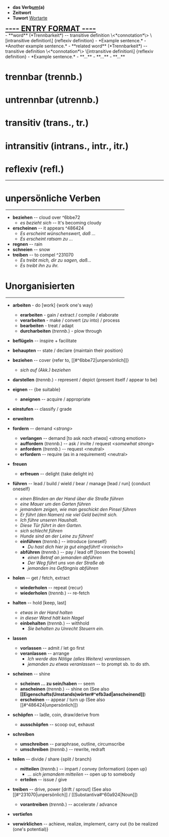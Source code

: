 - <b>das Verb<ins>um</ins>(a)</b>
- **Zeitwort**
- **Tuwort**
[Wortarte](https://de.wiktionary.org/wiki/Hilfe:Wortart)

<div style="font-size:1.7em;display:flex;line-height:1em;"><b><ins>---- ENTRY FORMAT ----</ins></b></div>
- **word** (*Trennbarkeit*) -- transitive definition \<*connotation*\> \[intransitive definition\] {reflexiv definition}
	- *Example sentence.*
	- *Another example sentence.*
	- **related word** (*Trennbarkeit*) -- transitive definition \<*connotation*\> \[intransitive definition\] {reflexiv definition}
		- *Example sentence.*
		- **...**
	- **...**
- **...**

# trennbar (trennb.)

# untrennbar (utrennb.)

# transitiv (trans., tr.)
# intransitiv (intrans., intr., itr.)
# reflexiv (refl.)


---

# unpersönliche Verben
<hr width="75%" style="border: 1px solid white">

- **beziehen** -- cloud over ^6bbe72
	- *es bezieht sich* -- It's becoming cloudy
- **erscheinen** -- it appears ^486424
	- *Es erscheint wünschenswert, daß ...*
	- *Es erscheint ratsam zu ...*
- **regnen** -- rain
- **schneien** -- snow
- **treiben** -- to compel ^231070
	- *Es treibt mich, dir zu sagen, daß...*
	- *Es treibt ihn zu ihr.*

# Unorganisierten
<hr width="75%" style="border: 1px solid white">

 - **arbeiten** - do \[work\] {work one's way}
	 - **erarbeiten** - gain / extract / compile / elaborate
	 - **verarbeiten** - make / convert (*zu* into) / process
	 - **bearbeiten** - treat / adapt
	 - **durcharbeiten** (*trennb.*) - plow through

- **beflügeln** -- inspire + facilitate

- **behaupten** -- state / declare {maintain their position}

- **beziehen** -- cover {refer to, [[#^6bbe72|unpersönlich]]}
	- *sich auf (Akk.) beziehen*

- **darstellen** (*trennb.*) - represent / depict {present itself / appear to be}

- **eignen** -- {be suitable}
	- **aneignen** -- acquire / appropriate

 - **einstufen** -- classify / grade

- **erweitern**
 
- **fordern** -- demand \<*strong*\>
	- **verlangen** -- demand \[to ask *nach etwas*\] \<strong emotion\>
	- **auffordern** (*trennb.*) -- ask / invite / request \<*somewhat strong*\>
	- **anfordern** (*trennb.*) -- request \<neutral\>
	- **erfordern** -- require (as in a requirement) \<neutral\>

- **freuen**
	- **erfreuen** -- delight {take delight in}

- **führen** -- lead / build / wield / bear / manage \[lead / run\] {conduct oneself}
	- *einen Blinden an der Hand über die Straße führen*
	- *eine Mauer um den Garten führen*
	- *jemandem zeigen, wie man geschickt den Pinsel führen*
	- *Er führt (den Namen) nie viel Geld bei/mit sich.*
	- *Ich führe unseren Haushalt.*
	- *Diese Tür führt in den Garten.*
	- *sich schlecht führen*
	- *Hunde sind an der Leine zu führen!*
	- **einführen** (*trennb.*) -- introduce {oneself}
		- *Du hast dich hier ja gut eingeführt!* \<ironisch\>
	- **abführen** (*trennb.*) -- pay / lead off \[loosen the bowels\]
		- *einen Betraf an jemanden abführen*
		- *Der Weg führt uns von der Straße ab*
		- *jemanden ins Gefängnis abführen*

- **holen** -- get / fetch, extract
	- **wiederholen** -- repeat {recur}
	- **wiederholen** (*trennb.*) -- re-fetch

- **halten** -- hold \[keep, last\]
	- *etwas in der Hand halten*
	- *in dieser Wand hält kein Nagel*
	- **einbehalten** (*trennb.*) -- withhold
		- *Sie behalten zu Unrecht Steuern ein.*

- **lassen**
	- **vorlassen** -- admit / let go first
	- **veranlassen** -- arrange
		- *Ich werde das Nötige (alles Weitere) veranlassen.*
		- *jemanden zu etwas veranlassen* -- to prompt sb. to do sth.

- **scheinen** -- shine
	- **scheinen ... zu sein/haben** -- seem
	- **anscheinen** (*trennb.*) -- shine on (See also **[[Eigenschafts(Umstands)wörter#^efb3ad|anscheinend]]**)
	- **erscheinen** -- appear / turn up (See also [[#^486424|unpersönlich]])

- **schöpfen** -- ladle, coin, draw/derive from
	- **ausschöpfen** -- scoop out, exhaust

- **schreiben**
	- **umschreiben** -- paraphrase, outline, circumscribe
	- **umschreiben** (*trennb.*) -- rewrite, redraft

- **teilen** -- divide / share {split / branch}
	- **mitteilen** (*trennb.*) -- impart / convey (information) {open up}
		- *... sich jemandem mitteilen* -- open up to somebody
	- **erteilen** -- issue / give

- **treiben** -- drive, power \[drift / sprout\] (See also [[#^231070|unpersönlich]] / [[Substantiva#^60a924|Noun]])
	- **vorantreiben** (*trennb.*) -- accelerate / advance

 - **vertiefen**

- **verwirklichen** -- achieve, realize, implement, carry out {to be realized (one's potential)}

